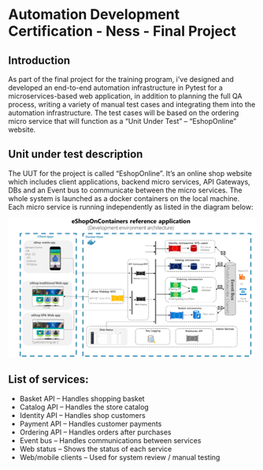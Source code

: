 # Automation Development Certification - Ness - Final Project
## Introduction
As part of the final project for the training program, i've designed and developed an end-to-end automation infrastructure in
Pytest for a microservices-based web application, in addition to planning the full QA process,
writing a variety of manual test cases and integrating them into the automation infrastructure.
The test cases will be based on the ordering micro service that will function as a “Unit Under Test” – “EshopOnline” website.
 
## Unit under test description
The UUT for the project is called “EshopOnline”. It’s an online shop website which includes client applications, backend micro services, API Gateways, DBs and an Event bus to communicate between the micro services.
The whole system is launched as a docker containers on the local machine.
Each micro service is running independently as listed in the diagram below:

<img src="https://github.com/dotnet-architecture/eShopOnContainers/raw/dev/img/eShopOnContainers-architecture.png" alt="Eshop containers architecture">

## List of services:
* Basket API – Handles shopping basket
* Catalog API – Handles the store catalog
* Identity API – Handles shop customers
* Payment API – Handles customer payments
* Ordering API – Handles orders after purchases
* Event bus – Handles communications between services
* Web status – Shows the status of each service
* Web/mobile clients – Used for system review / manual testing
